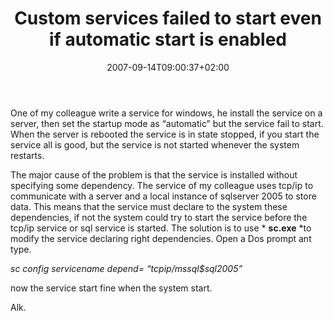 ﻿---
title: "Custom services failed to start even if automatic start is enabled"
description: ""
date: 2007-09-14T09:00:37+02:00
draft: false
tags: [General]
categories: [General]
---
One of my colleague write a service for windows, he install the service on a server, then set the startup mode as “automatic” but the service fail to start. When the server is rebooted the service is in state stopped, if you start the service all is good, but the service is not started whenever the system restarts.

The major cause of the problem is that the service is installed without specifying some dependency. The service of my colleague uses tcp/ip to communicate with a server and a local instance of sqlserver 2005 to store data. This means that the service must declare to the system these dependencies, if not the system could try to start the service before the tcp/ip service or sql service is started. The solution is to use * **sc.exe** *to modify the service declaring right dependencies. Open a Dos prompt ant type.

*sc config servicename depend= “tcpip/mssql$sql2005”*

now the service start fine when the system start.

Alk.
